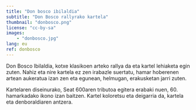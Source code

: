 ```yaml
---
title: "Don bosco ibilaldia"
subtitle: "Don Bosco rallyrako kartela"
thumbnail: "donbosco.png"
license: "cc-by-sa"
images:
    - "donbosco.jpg"
lang: eu
ref: donbosco
---
```


Don Bosco Ibilaldia, kotxe klasikoen arteko rallya da eta kartel lehiaketa egin zuten. Nahiz eta nire kartela ez zen
irabazle suertatu, hamar hoberenen artean aukeratua izan zen eta egunean, helmugan, erakusketan jarri zuten.

Kartelaren diseinurako, Seat 600aren tributoa egitera erabaki nuen, 60. hamarkadako ikono izan baitzen. Kartel koloretsu
eta deigarria da, kartela eta denboraldiaren antzera.
